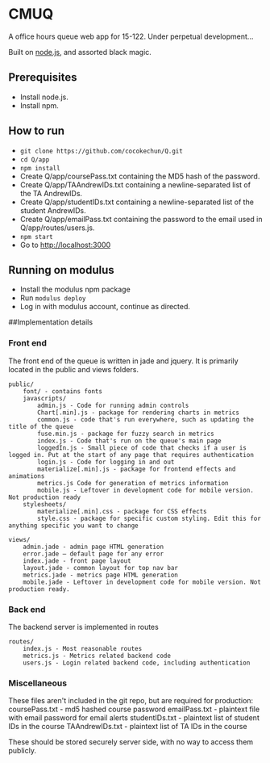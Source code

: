 # CMUQ
A office hours queue web app for 15-122. Under perpetual development...

Built on [node.js](http://nodejs.org), and assorted black magic.

## Prerequisites
- Install node.js.
- Install npm.

## How to run
- `git clone https://github.com/cocokechun/Q.git`
- `cd Q/app`
- `npm install`
- Create Q/app/coursePass.txt containing the MD5 hash of the password.
- Create Q/app/TAAndrewIDs.txt containing a newline-separated list of the TA
  AndrewIDs.
- Create Q/app/studentIDs.txt containing a newline-separated list of the student
  AndrewIDs.
- Create Q/app/emailPass.txt containing the password to the email used in
  Q/app/routes/users.js.
- `npm start`
- Go to [http://localhost:3000](http://localhost:3000)

## Running on modulus

- Install the modulus npm package
- Run `modulus deploy`
- Log in with modulus account, continue as directed.

##Implementation details

### Front end
The front end of the queue is written in jade and jquery. It is primarily located in the public and views folders.
```
public/
    font/ - contains fonts
    javascripts/
        admin.js - Code for running admin controls
        Chart[.min].js - package for rendering charts in metrics
        common.js - code that's run everywhere, such as updating the title of the queue
        fuse.min.js - package for fuzzy search in metrics
        index.js - Code that's run on the queue's main page
        loggedIn.js - Small piece of code that checks if a user is logged in. Put at the start of any page that requires authentication
        login.js - Code for logging in and out
        materialize[.min].js - package for frontend effects and animations
        metrics.js Code for generation of metrics information
        mobile.js - Leftover in development code for mobile version. Not production ready
    stylesheets/
        materialize[.min].css - package for CSS effects
        style.css - package for specific custom styling. Edit this for anything specific you want to change

views/
    admin.jade - admin page HTML generation
    error.jade – default page for any error
    index.jade - front page layout
    layout.jade - common layout for top nav bar
    metrics.jade - metrics page HTML generation
    mobile.jade - Leftover in development code for mobile version. Not production ready.
```

### Back end

The backend server is implemented in routes
```
routes/
    index.js - Most reasonable routes
    metrics.js - Metrics related backend code
    users.js - Login related backend code, including authentication
```

### Miscellaneous
These files aren't included in the git repo, but are required for production:
coursePass.txt - md5 hashed course password
emailPass.txt - plaintext file with email password for email alerts
studentIDs.txt - plaintext list of student IDs in the course
TAAndrewIDs.txt - plaintext list of TA IDs in the course

These should be stored securely server side, with no way to access them publicly.
